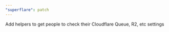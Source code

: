 ```yaml
---
"superflare": patch
---
```


Add helpers to get people to check their Cloudflare Queue, R2, etc settings
